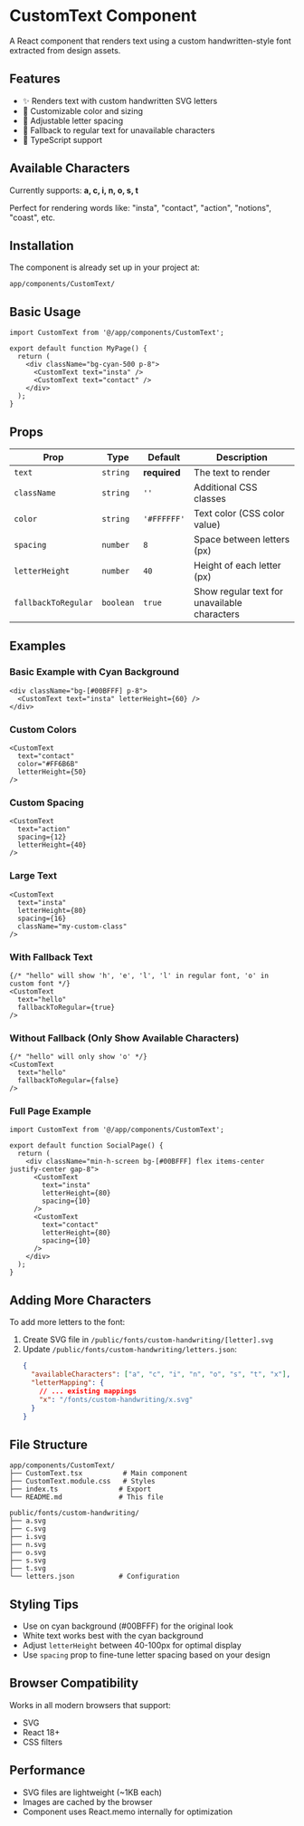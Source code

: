 # CustomText Component

A React component that renders text using a custom handwritten-style font extracted from design assets.

## Features

- ✨ Renders text with custom handwritten SVG letters
- 🎨 Customizable color and sizing
- 📏 Adjustable letter spacing
- 🔄 Fallback to regular text for unavailable characters
- 🎯 TypeScript support

## Available Characters

Currently supports: **a, c, i, n, o, s, t**

Perfect for rendering words like: "insta", "contact", "action", "notions", "coast", etc.

## Installation

The component is already set up in your project at:
```
app/components/CustomText/
```

## Basic Usage

```tsx
import CustomText from '@/app/components/CustomText';

export default function MyPage() {
  return (
    <div className="bg-cyan-500 p-8">
      <CustomText text="insta" />
      <CustomText text="contact" />
    </div>
  );
}
```

## Props

| Prop | Type | Default | Description |
|------|------|---------|-------------|
| `text` | `string` | **required** | The text to render |
| `className` | `string` | `''` | Additional CSS classes |
| `color` | `string` | `'#FFFFFF'` | Text color (CSS color value) |
| `spacing` | `number` | `8` | Space between letters (px) |
| `letterHeight` | `number` | `40` | Height of each letter (px) |
| `fallbackToRegular` | `boolean` | `true` | Show regular text for unavailable characters |

## Examples

### Basic Example with Cyan Background
```tsx
<div className="bg-[#00BFFF] p-8">
  <CustomText text="insta" letterHeight={60} />
</div>
```

### Custom Colors
```tsx
<CustomText
  text="contact"
  color="#FF6B6B"
  letterHeight={50}
/>
```

### Custom Spacing
```tsx
<CustomText
  text="action"
  spacing={12}
  letterHeight={40}
/>
```

### Large Text
```tsx
<CustomText
  text="insta"
  letterHeight={80}
  spacing={16}
  className="my-custom-class"
/>
```

### With Fallback Text
```tsx
{/* "hello" will show 'h', 'e', 'l', 'l' in regular font, 'o' in custom font */}
<CustomText
  text="hello"
  fallbackToRegular={true}
/>
```

### Without Fallback (Only Show Available Characters)
```tsx
{/* "hello" will only show 'o' */}
<CustomText
  text="hello"
  fallbackToRegular={false}
/>
```

### Full Page Example
```tsx
import CustomText from '@/app/components/CustomText';

export default function SocialPage() {
  return (
    <div className="min-h-screen bg-[#00BFFF] flex items-center justify-center gap-8">
      <CustomText
        text="insta"
        letterHeight={80}
        spacing={10}
      />
      <CustomText
        text="contact"
        letterHeight={80}
        spacing={10}
      />
    </div>
  );
}
```

## Adding More Characters

To add more letters to the font:

1. Create SVG file in `/public/fonts/custom-handwriting/[letter].svg`
2. Update `/public/fonts/custom-handwriting/letters.json`:
   ```json
   {
     "availableCharacters": ["a", "c", "i", "n", "o", "s", "t", "x"],
     "letterMapping": {
       // ... existing mappings
       "x": "/fonts/custom-handwriting/x.svg"
     }
   }
   ```

## File Structure

```
app/components/CustomText/
├── CustomText.tsx          # Main component
├── CustomText.module.css   # Styles
├── index.ts               # Export
└── README.md              # This file

public/fonts/custom-handwriting/
├── a.svg
├── c.svg
├── i.svg
├── n.svg
├── o.svg
├── s.svg
├── t.svg
└── letters.json           # Configuration
```

## Styling Tips

- Use on cyan background (#00BFFF) for the original look
- White text works best with the cyan background
- Adjust `letterHeight` between 40-100px for optimal display
- Use `spacing` prop to fine-tune letter spacing based on your design

## Browser Compatibility

Works in all modern browsers that support:
- SVG
- React 18+
- CSS filters

## Performance

- SVG files are lightweight (~1KB each)
- Images are cached by the browser
- Component uses React.memo internally for optimization
